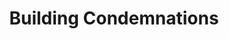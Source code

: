 ---
schema: default
title: Building Condemnations
organization: City of St. Louis
notes: >-
  Zip file includes csv of condemned buildings and includes XLS file of related
  fields -- updated 07/16/2017
resources:
  - name: ' Pipe delimited text file'
    url: 'http://data.stlouis-mo.gov/downloads/condemn.zip'
    format: csv
license: ''
category:
  - Planning / Zoning
  - Public Safety
  - Properties
maintainer: ''
maintainer_email: ''
---